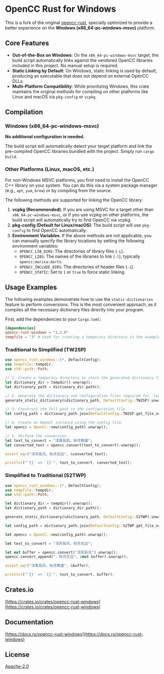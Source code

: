 # OpenCC Rust for Windows

This is a fork of the original [opencc-rust](https://github.com/magiclen/opencc-rust), specially optimized to provide a better experience on the **Windows (x86_64-pc-windows-msvc)** platform.

## Core Features

  * **Out-of-the-Box on Windows**: On the `x86_64-pc-windows-msvc` target, the build script automatically links against the vendored OpenCC libraries included in this project. No manual setup is required.
  * **Static Linking by Default**: On Windows, static linking is used by default, producing an executable that does not depend on external OpenCC DLLs.
  * **Multi-Platform Compatibility**: While prioritizing Windows, this crate maintains the original methods for compiling on other platforms like Linux and macOS via `pkg-config` or `vcpkg`.

## Compilation

### Windows (x86_64-pc-windows-msvc)

**No additional configuration is needed.**

The build script will automatically detect your target platform and link the pre-compiled OpenCC libraries bundled with the project. Simply run `cargo build`.

### Other Platforms (Linux, macOS, etc.)

For non-Windows MSVC platforms, you first need to install the OpenCC C++ library on your system. You can do this via a system package manager (e.g., `apt`, `yum`, `brew`) or by compiling from the source.

The following methods are supported for linking the OpenCC library:

1.  **vcpkg (Recommended)**: If you are using MSVC for a target other than `x86_64-pc-windows-msvc`, or if you use vcpkg on other platforms, the build script will automatically try to find OpenCC via vcpkg.
2.  **pkg-config (Default for Linux/macOS)**: The build script will use `pkg-config` to find OpenCC automatically.
3.  **Environment Variables**: If the above methods are not applicable, you can manually specify the library locations by setting the following environment variables:
      * `OPENCC_LIB_DIRS`: The directories of library files (`-L`).
      * `OPENCC_LIBS`: The names of the libraries to link (`-l`), typically `opencc:marisa:darts`.
      * `OPENCC_INCLUDE_DIRS`: The directories of header files (`-i`).
      * `OPENCC_STATIC`: Set to `1` or `true` to force static linking.

## Usage Examples

The following examples demonstrate how to use the `static-dictionaries` feature to perform conversions. This is the most convenient approach, as it compiles all the necessary dictionary files directly into your program.

First, add the dependencies to your `Cargo.toml`:

```toml
[dependencies]
opencc-rust-windows = "1.2.0"
tempfile = "3" # Used for creating a temporary directory in the example
```

### Traditional to Simplified (TW2SP)

```rust
use opencc_rust_windows::{*, DefaultConfig};
use tempfile::tempdir;
use std::path::Path;

// 1. Create a temporary directory to store the generated dictionary files.
let dictionary_dir = tempdir().unwrap();
let dictionary_path = dictionary_dir.path();

// 2. Generate the dictionary and configuration files required for `tw2sp.json`.
generate_static_dictionary(&dictionary_path, DefaultConfig::TW2SP).unwrap();

// 3. Construct the full path to the configuration file.
let config_path = dictionary_path.join(DefaultConfig::TW2SP.get_file_name());

// 4. Create an OpenCC instance using the config file.
let opencc = OpenCC::new(config_path).unwrap();

// 5. Perform the conversion.
let text_to_convert = "涼風有訊，秋月無邊";
let converted_text = opencc.convert(text_to_convert).unwrap();

assert_eq!("凉风有讯，秋月无边", &converted_text);

println!("`{}` => `{}`", text_to_convert, converted_text);
```

### Simplified to Traditional (S2TWP)

```rust
use opencc_rust_windows::{*, DefaultConfig};
use tempfile::tempdir;
use std::path::Path;

let dictionary_dir = tempdir().unwrap();
let dictionary_path = dictionary_dir.path();

generate_static_dictionary(&dictionary_path, DefaultConfig::S2TWP).unwrap();

let config_path = dictionary_path.join(DefaultConfig::S2TWP.get_file_name());

let opencc = OpenCC::new(config_path).unwrap();

let text_to_convert = "凉风有讯，秋月无边";

let mut buffer = opencc.convert("凉风有讯").unwrap();
opencc.convert_append("，秋月无边", &mut buffer).unwrap();

assert_eq!("涼風有訊，秋月無邊", &buffer);

println!("`{}` => `{}`", text_to_convert, buffer);
```

## Crates.io

[https://crates.io/crates/opencc-rust-windows](https://crates.io/crates/opencc-rust-windows)

## Documentation

[https://docs.rs/opencc-rust-windows](https://docs.rs/opencc-rust-windows)

## License

[Apache-2.0](LICENSE)